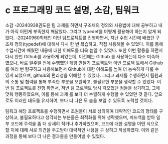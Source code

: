 # c 프로그래밍 코드 설명, 소감, 팀워크

소감
-20240938권도윤 
팀 과제를 하면서 구조체의 정의와 사용법에 대해 공부하고 내가 아직 어떤게 부족한지 깨달았다. 
그리고 typedef를 어떻게 활용해야 하는지 알게 되었다.
-20240960최태인 
이번 팀프로젝트를 진행하면서, 지난 수업 시간에 배웠던 구조체 정의(typedef)에 대해서 다시 한 
번 복습하고, 직접 사용해볼 수 있었다. 이를 통해 수업시간에 배웠던 내용에 대한 이해도를 더욱 
높일 수 있었다. 또한 이번 활동을 하면서 다시 한번 Github를 사용하게 되었는데, 이전에는 Github
를 사용하는데 다소 미숙하였으나, 바로 일주일 전에 수행했던 게임 만들기 프로젝트와 이번 프로젝
트에서 Github를 여러 번 탐구하고 사용해보면서 Github에 대한 이해도를 높여 더 능숙하게 다룰 수
 있게 되었으며, github의 편리성을 이해할 수 있었다. 그리고 과제를 수행하면서 팀원과의 소통 및 
협력을 통해 부족한 부분을 보완하고, 불필요한 부분을 생략할 수 있었다. 이번 팀 프로젝트를 진행
하면서, 저번 팀 프로젝트 당시 각오했던 점들을 상기하고, 그에 맞춰 행동하였으며, 이를 통해 과제
를 보다 더 수월하게 수행할 수 있었던 것 같다. 앞으로도 이러한 태도를 유지하여, 보다 더 나은 모
습을 보일 수 있도록 노력할 것이다.

팀워크
해당 프로젝트를 수행하면서 조원들이 서로 상의히여 대략적인 코드의 형태를 구상하고, 불필요하다고 
생각되는 부분들은 최적화를 위해 생략했으며, 피드백을 받아 일부 코드에 주석을 좀 더 상세히 적거나 
추가하였으며, 코드에 대한 설명을 어떤 식으로 할 지에 대해 서로 의견을 주고받아 대략적인 내용을 구
상하고 작성하였다. 이와 같은 과정을 통해 보다 더 나은 결과물을 만들어낼 수 있었다.
